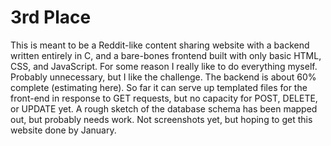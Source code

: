 # 3rd Place
This is meant to be a Reddit-like content sharing website with a backend written entirely in C, and a bare-bones frontend built with only basic HTML, CSS, and JavaScript. For some reason I really like to do everything myself. Probably unnecessary, but I like the challenge. The backend is about 60% complete (estimating here). So far it can serve up templated files for the front-end in response to GET requests, but no capacity for POST, DELETE, or UPDATE yet. A rough sketch of the database schema has been mapped out, but probably needs work. Not screenshots yet, but hoping to get this website done by January.
